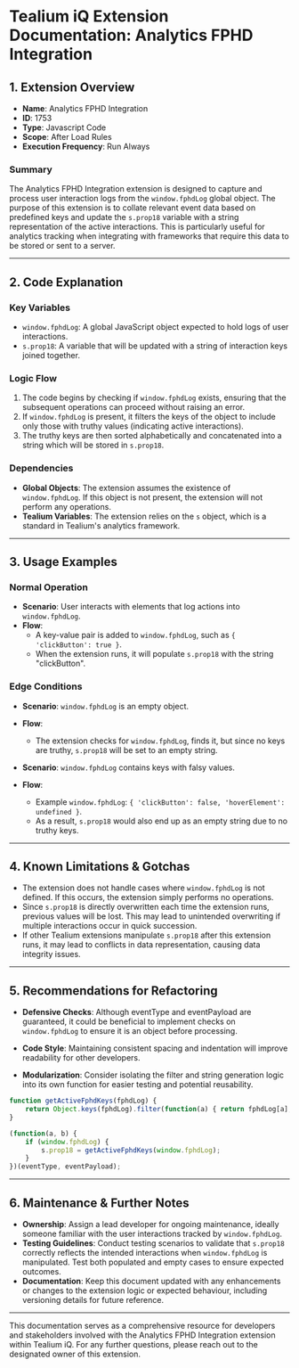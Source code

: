 # Tealium iQ Extension Documentation: Analytics FPHD Integration

## 1. Extension Overview

- **Name**: Analytics FPHD Integration
- **ID**: 1753
- **Type**: Javascript Code
- **Scope**: After Load Rules
- **Execution Frequency**: Run Always

### Summary
The Analytics FPHD Integration extension is designed to capture and process user interaction logs from the `window.fphdLog` global object. The purpose of this extension is to collate relevant event data based on predefined keys and update the `s.prop18` variable with a string representation of the active interactions. This is particularly useful for analytics tracking when integrating with frameworks that require this data to be stored or sent to a server.

---

## 2. Code Explanation

### Key Variables
- `window.fphdLog`: A global JavaScript object expected to hold logs of user interactions.
- `s.prop18`: A variable that will be updated with a string of interaction keys joined together.

### Logic Flow
1. The code begins by checking if `window.fphdLog` exists, ensuring that the subsequent operations can proceed without raising an error.
2. If `window.fphdLog` is present, it filters the keys of the object to include only those with truthy values (indicating active interactions).
3. The truthy keys are then sorted alphabetically and concatenated into a string which will be stored in `s.prop18`.

### Dependencies
- **Global Objects**: The extension assumes the existence of `window.fphdLog`. If this object is not present, the extension will not perform any operations.
- **Tealium Variables**: The extension relies on the `s` object, which is a standard in Tealium's analytics framework.

---

## 3. Usage Examples

### Normal Operation
- **Scenario**: User interacts with elements that log actions into `window.fphdLog`.
- **Flow**:
  - A key-value pair is added to `window.fphdLog`, such as `{ 'clickButton': true }`.
  - When the extension runs, it will populate `s.prop18` with the string "clickButton".

### Edge Conditions
- **Scenario**: `window.fphdLog` is an empty object.
- **Flow**:
  - The extension checks for `window.fphdLog`, finds it, but since no keys are truthy, `s.prop18` will be set to an empty string.
  
- **Scenario**: `window.fphdLog` contains keys with falsy values.
- **Flow**:
  - Example `window.fphdLog`: `{ 'clickButton': false, 'hoverElement': undefined }`.
  - As a result, `s.prop18` would also end up as an empty string due to no truthy keys.

---

## 4. Known Limitations & Gotchas

- The extension does not handle cases where `window.fphdLog` is not defined. If this occurs, the extension simply performs no operations.
- Since `s.prop18` is directly overwritten each time the extension runs, previous values will be lost. This may lead to unintended overwriting if multiple interactions occur in quick succession.
- If other Tealium extensions manipulate `s.prop18` after this extension runs, it may lead to conflicts in data representation, causing data integrity issues.

---

## 5. Recommendations for Refactoring

- **Defensive Checks**: Although eventType and eventPayload are guaranteed, it could be beneficial to implement checks on `window.fphdLog` to ensure it is an object before processing.
  
- **Code Style**: Maintaining consistent spacing and indentation will improve readability for other developers. 

- **Modularization**: Consider isolating the filter and string generation logic into its own function for easier testing and potential reusability.

```javascript
function getActiveFphdKeys(fphdLog) {
    return Object.keys(fphdLog).filter(function(a) { return fphdLog[a]; }).sort().join('');
}

(function(a, b) {
    if (window.fphdLog) {
        s.prop18 = getActiveFphdKeys(window.fphdLog);
    }
})(eventType, eventPayload);
```

---

## 6. Maintenance & Further Notes

- **Ownership**: Assign a lead developer for ongoing maintenance, ideally someone familiar with the user interactions tracked by `window.fphdLog`.
- **Testing Guidelines**: Conduct testing scenarios to validate that `s.prop18` correctly reflects the intended interactions when `window.fphdLog` is manipulated. Test both populated and empty cases to ensure expected outcomes.
- **Documentation**: Keep this document updated with any enhancements or changes to the extension logic or expected behaviour, including versioning details for future reference. 

--- 

This documentation serves as a comprehensive resource for developers and stakeholders involved with the Analytics FPHD Integration extension within Tealium iQ. For any further questions, please reach out to the designated owner of this extension.